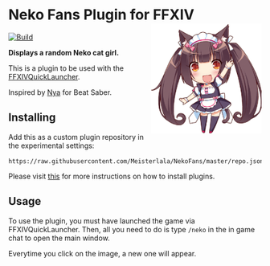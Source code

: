 # Neko Fans Plugin for FFXIV <img src="icon.png" align="right" width="220">
[![Build](https://github.com/Meisterlala/NekoFans/actions/workflows/build.yml/badge.svg)](https://github.com/Meisterlala/NekoFans/actions/workflows/build.yml)

**Displays a random Neko cat girl.**


This is a plugin to be used with the [FFXIVQuickLauncher](https://github.com/goatcorp/FFXIVQuickLauncher).

Inspired by [Nya](https://github.com/Sirspam/Nya) for Beat Saber.

## Installing
Add this as a custom plugin repository in the experimental settings:
```
https://raw.githubusercontent.com/Meisterlala/NekoFans/master/repo.json
```

Please visit [this](https://github.com/LeonBlade/DalamudPlugins) for more instructions on how to install plugins.
## Usage

To use the plugin, you must have launched the game via FFXIVQuickLauncher.
Then, all you need to do is type `/neko` in the in game chat to open the main window.

Everytime you click on the image, a new one will appear.
